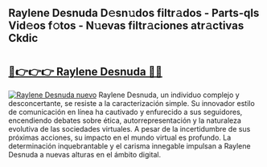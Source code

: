 ## Raylene Desnuda D𝚎sn𝚞dos filtr𝚊dos - Parts-qIs Vid𝚎os f𝚘tos - N𝚞evas filtr𝚊ciones atr𝚊ctivas Ckdic

# <h2><a href="http://mb8isad.tromn.icu/?c=Raylene+Desnuda">🔗👉👉👉 Raylene Desnuda 🔗🔗</a></h2>

[![Raylene Desnuda nuevo](https://i.imgur.com/pEAQMta.gif)](http://mb8isad.tromn.icu/?c=Raylene+Desnuda)
Raylene Desnuda, un individuo complejo y desconcertante, se resiste a la caracterización simple. Su innovador estilo de comunicación en línea ha cautivado y enfurecido a sus seguidores, encendiendo debates sobre ética, autorrepresentación y la naturaleza evolutiva de las sociedades virtuales. A pesar de la incertidumbre de sus próximas acciones, su impacto en el mundo virtual es profundo. La determinación inquebrantable y el carisma innegable impulsan a Raylene Desnuda a nuevas alturas en el ámbito digital.
